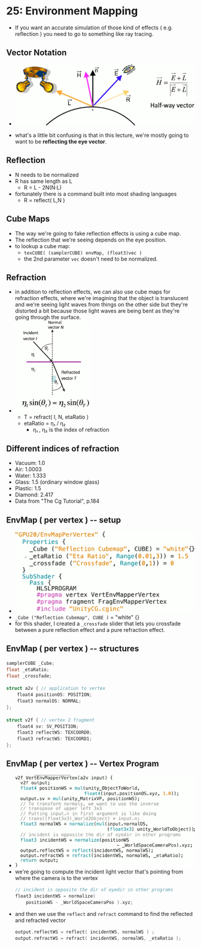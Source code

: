 
# 25: Environment Mapping

- If you want an accurate simulation of those kind of effects ( e.g. reflection ) you need to go to something like ray tracing.

## Vector Notation

- ![](../imgs/gpu_vector_notation.png)


- what's a little bit confusing is that in this lecture, we're mostly going to want to be **reflecting the eye vector**.


## Reflection

- N needs to be normalized
- R has same length as L
    - R = L - 2N(N·L)
- fortunately there is a command built into most shading languages
    - R = reflect( L,N ) 


## Cube Maps

- The way we're going to fake reflection effects is using a cube map.
- The reflection that we're seeing depends on the eye position.
- to lookup a cube map:
    - `texCUBE( (samplerCUBE) envMap, (float3)vec )`
    - the 2nd parameter `vec` doesn't need to be normalized.

## Refraction

- in addition to reflection effects, we can also use cube maps for refraction effects, where we're imagining that the object is translucent and we're seeing light waves from things on the other side but they're distorted a bit because those light waves are being bent as they're going through the surface.
- ![](../imgs/gpu_refraction_1.png)
    - T = refract( I, N, etaRatio )
    - etaRatio = η₁ / η₂ 
        - η₁ , η₂ is the index of refraction


## Different indices of refraction

- Vacuum: 1.0
- Air: 1.0003
- Water: 1.333
- Glass: 1.5 (ordinary window glass)
- Plastic: 1.5
- Diamond: 2.417
- Data from "The Cg Tutorial", p.184


## EnvMap ( per vertex ) -- setup

- ![](../imgs/gpu_envmap_per_vert_1.png)
- `_Cube ("Reflection Cubemap", CUBE )` = "white" {}
- for this shader, I created a `_crossfade` slider that lets you crossfade between a pure reflection effect and a pure refraction effect.


## EnvMap ( per vertex ) -- structures

```c
samplerCUBE _Cube;
float _etaRatio;
float _crossfade;

struct a2v { // application to vertex
    float4 positionOS: POSITION;
    float3 normalOS: NORMAL;
}; 

struct v2f { // vertex 2 fragment
    float4 sv: SV_POSITION;
    float3 reflectWS: TEXCOORD0;
    float3 refractWS: TEXCOORD1;
};
```

## EnvMap ( per vertex ) -- Vertex Program

- ![](../imgs/gpu_envmap_per_vert_2.png)
- we're going to compute the incident light vector that's pointing from where the camera is to the vertex
    ```c
    // incident is opposite the dir of eyedir in other programs
    float3 incidentWS = normalize(
        positionWS - _WorldSpaceCameraPos ).xyz; 
    ```
- and then we use the `reflect` and `refract` command to find the reflected and refracted vector
    ```c
    output.reflectWS = reflect( incidentWS, normalWS ) ;
    output.refractWS = refract( incidentWS, normalWS, _etaRatio );
    ```










